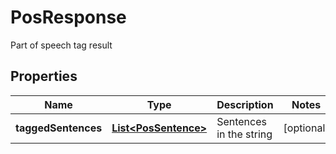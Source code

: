 

# PosResponse

Part of speech tag result

## Properties

| Name | Type | Description | Notes |
|------------ | ------------- | ------------- | -------------|
|**taggedSentences** | [**List&lt;PosSentence&gt;**](PosSentence.md) | Sentences in the string |  [optional] |




